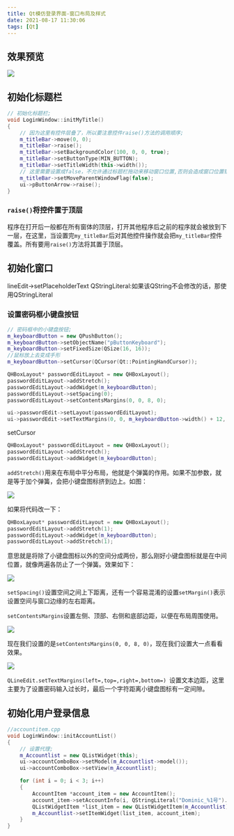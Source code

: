 ```yaml
---
title: Qt模仿登录界面-窗口布局及样式
date: 2021-08-17 11:30:06
tags: [Qt]
---
```


## 效果预览

![](https://gitee.com/dominic_z/markdown_picbed/raw/master/img/20210818130510.gif)

## 初始化标题栏
```cpp
// 初始化标题栏;
void LoginWindow::initMyTitle()
{
    // 因为这里有控件层叠了，所以要注意控件raise()方法的调用顺序;
    m_titleBar->move(0, 0);
    m_titleBar->raise();
    m_titleBar->setBackgroundColor(100, 0, 0, true);
    m_titleBar->setButtonType(MIN_BUTTON);
    m_titleBar->setTitleWidth(this->width());
    // 这里需要设置成false，不允许通过标题栏拖动来移动窗口位置,否则会造成窗口位置错误;
    m_titleBar->setMoveParentWindowFlag(false);
    ui->pButtonArrow->raise();
}
```
### `raise()`将控件置于顶层
程序在打开后一般都在所有窗体的顶层，打开其他程序后之前的程序就会被放到下一层，在这里，当设置完`my_titleBar`后对其他控件操作就会把`my_titleBar`控件覆盖。所有要用`raise()`方法将其置于顶层。

## 初始化窗口
lineEdit->setPlaceholderText
QStringLiteral:如果该QString不会修改的话，那使用QStringLiteral

### 设置密码框小键盘按钮
```cpp
// 密码框中的小键盘按钮;
m_keyboardButton = new QPushButton();
m_keyboardButton->setObjectName("pButtonKeyboard");
m_keyboardButton->setFixedSize(QSize(16, 16));
//鼠标放上去变成手形
m_keyboardButton->setCursor(QCursor(Qt::PointingHandCursor));

QHBoxLayout* passwordEditLayout = new QHBoxLayout();
passwordEditLayout->addStretch();
passwordEditLayout->addWidget(m_keyboardButton);
passwordEditLayout->setSpacing(0);
passwordEditLayout->setContentsMargins(0, 0, 8, 0);

ui->passwordEdit->setLayout(passwordEditLayout);
ui->passwordEdit->setTextMargins(0, 0, m_keyboardButton->width() + 12, 0);
```
setCursor


```cpp
QHBoxLayout* passwordEditLayout = new QHBoxLayout();
passwordEditLayout->addStretch();
passwordEditLayout->addWidget(m_keyboardButton);
```
`addStretch()`用来在布局中平分布局，他就是个弹簧的作用。如果不加参数，就是等于加个弹簧，会把小键盘图标挤到边上。如图：

![](https://gitee.com/dominic_z/markdown_picbed/raw/master/img/20210817143033.png)

如果将代码改一下：
```cpp
QHBoxLayout* passwordEditLayout = new QHBoxLayout();
passwordEditLayout->addStretch(1);
passwordEditLayout->addWidget(m_keyboardButton);
passwordEditLayout->addStretch(1);
```
意思就是将除了小键盘图标以外的空间分成两份，那么刚好小键盘图标就是在中间位置，就像两遍各防止了一个弹簧。效果如下：

![](https://gitee.com/dominic_z/markdown_picbed/raw/master/img/20210817143135.png)

`setSpacing()`设置空间之间上下距离，还有一个容易混淆的设置`setMargin()`表示设置空间与窗口边缘的左右距离。

`setContentsMargins`设置左侧、顶部、右侧和底部边距，以便在布局周围使用。

![](https://gitee.com/dominic_z/markdown_picbed/raw/master/img/20210817144359.png)

现在我们设置的是`setContentsMargins(0, 0, 8, 0)`，现在我们设置大一点看看效果。

![](https://gitee.com/dominic_z/markdown_picbed/raw/master/img/20210817144532.png)

`QLineEdit.setTextMargins(left=,top=,right=,bottom=) `设置文本边距，这里主要为了设置密码输入过长时，最后一个字符距离小键盘图标有一定间隙。

## 初始化用户登录信息
```cpp
//accountitem.cpp
void LoginWindow::initAccountList()
{
	// 设置代理;
	m_Accountlist = new QListWidget(this);
	ui->accountComboBox->setModel(m_Accountlist->model());
	ui->accountComboBox->setView(m_Accountlist);

	for (int i = 0; i < 3; i++)
	{
		AccountItem *account_item = new AccountItem();
		account_item->setAccountInfo(i, QStringLiteral("Dominic_%1号").arg(i), QString(":/Resources/LoginWindow/headImage/head_%1.png").arg(i));
		QListWidgetItem *list_item = new QListWidgetItem(m_Accountlist);
		m_Accountlist->setItemWidget(list_item, account_item);
	}
}
```